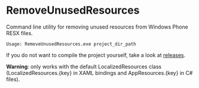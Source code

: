 # RemoveUnusedResources
Command line utility for removing unused resources from Windows Phone RESX files.

````
Usage: RemoveUnusedResources.exe project_dir_path
````

If you do not want to compile the project yourself, take a look at [releases](https://github.com/igorkulman/RemoveUnusedResources/releases).

**Warning**: only works with the default LocalizedResources class (LocalizedResources.{key} in XAML bindings and AppResources.{key} in C# files).
